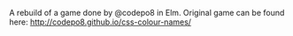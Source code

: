 A rebuild of a game done by @codepo8 in Elm. Original game can be found here: http://codepo8.github.io/css-colour-names/